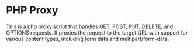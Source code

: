 # PHP Proxy

This is a php proxy script that handles GET, POST, PUT, DELETE, and OPTIONS requests. It proxies the request to the target URL with support for various content types, including form data and multipart/form-data.
